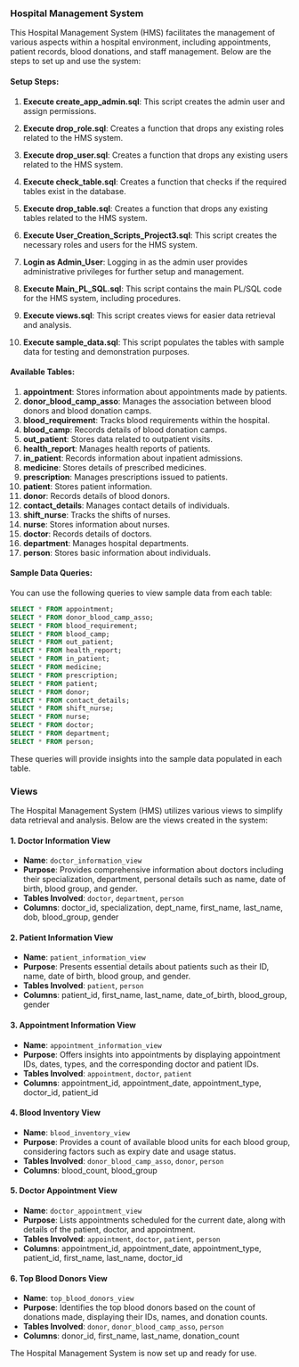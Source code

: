 ### Hospital Management System

This Hospital Management System (HMS) facilitates the management of various aspects within a hospital environment, including appointments, patient records, blood donations, and staff management. Below are the steps to set up and use the system:

#### Setup Steps:

1. **Execute create_app_admin.sql**: This script creates the admin user and assign permissions.
   
2. **Execute drop_role.sql**: Creates a function that drops any existing roles related to the HMS system.

3. **Execute drop_user.sql**: Creates a function that drops any existing users related to the HMS system.

4. **Execute check_table.sql**: Creates a function that checks if the required tables exist in the database.

5. **Execute drop_table.sql**: Creates a function that drops any existing tables related to the HMS system.

6. **Execute User_Creation_Scripts_Project3.sql**: This script creates the necessary roles and users for the HMS system.

7. **Login as Admin_User**: Logging in as the admin user provides administrative privileges for further setup and management.

8. **Execute Main_PL_SQL.sql**: This script contains the main PL/SQL code for the HMS system, including procedures.

9. **Execute views.sql**: This script creates views for easier data retrieval and analysis.

10. **Execute sample_data.sql**: This script populates the tables with sample data for testing and demonstration purposes.

#### Available Tables:

1. **appointment**: Stores information about appointments made by patients.
2. **donor_blood_camp_asso**: Manages the association between blood donors and blood donation camps.
3. **blood_requirement**: Tracks blood requirements within the hospital.
4. **blood_camp**: Records details of blood donation camps.
5. **out_patient**: Stores data related to outpatient visits.
6. **health_report**: Manages health reports of patients.
7. **in_patient**: Records information about inpatient admissions.
8. **medicine**: Stores details of prescribed medicines.
9. **prescription**: Manages prescriptions issued to patients.
10. **patient**: Stores patient information.
11. **donor**: Records details of blood donors.
12. **contact_details**: Manages contact details of individuals.
13. **shift_nurse**: Tracks the shifts of nurses.
14. **nurse**: Stores information about nurses.
15. **doctor**: Records details of doctors.
16. **department**: Manages hospital departments.
17. **person**: Stores basic information about individuals.

#### Sample Data Queries:

You can use the following queries to view sample data from each table:

```sql
SELECT * FROM appointment;
SELECT * FROM donor_blood_camp_asso;
SELECT * FROM blood_requirement;
SELECT * FROM blood_camp;
SELECT * FROM out_patient;
SELECT * FROM health_report;
SELECT * FROM in_patient;
SELECT * FROM medicine;
SELECT * FROM prescription;
SELECT * FROM patient;
SELECT * FROM donor;
SELECT * FROM contact_details;
SELECT * FROM shift_nurse;
SELECT * FROM nurse;
SELECT * FROM doctor;
SELECT * FROM department;
SELECT * FROM person;
```

These queries will provide insights into the sample data populated in each table.

### Views

The Hospital Management System (HMS) utilizes various views to simplify data retrieval and analysis. Below are the views created in the system:

#### 1. Doctor Information View
- **Name**: `doctor_information_view`
- **Purpose**: Provides comprehensive information about doctors including their specialization, department, personal details such as name, date of birth, blood group, and gender.
- **Tables Involved**: `doctor`, `department`, `person`
- **Columns**: doctor_id, specialization, dept_name, first_name, last_name, dob, blood_group, gender

#### 2. Patient Information View
- **Name**: `patient_information_view`
- **Purpose**: Presents essential details about patients such as their ID, name, date of birth, blood group, and gender.
- **Tables Involved**: `patient`, `person`
- **Columns**: patient_id, first_name, last_name, date_of_birth, blood_group, gender

#### 3. Appointment Information View
- **Name**: `appointment_information_view`
- **Purpose**: Offers insights into appointments by displaying appointment IDs, dates, types, and the corresponding doctor and patient IDs.
- **Tables Involved**: `appointment`, `doctor`, `patient`
- **Columns**: appointment_id, appointment_date, appointment_type, doctor_id, patient_id

#### 4. Blood Inventory View
- **Name**: `blood_inventory_view`
- **Purpose**: Provides a count of available blood units for each blood group, considering factors such as expiry date and usage status.
- **Tables Involved**: `donor_blood_camp_asso`, `donor`, `person`
- **Columns**: blood_count, blood_group

#### 5. Doctor Appointment View
- **Name**: `doctor_appointment_view`
- **Purpose**: Lists appointments scheduled for the current date, along with details of the patient, doctor, and appointment.
- **Tables Involved**: `appointment`, `doctor`, `patient`, `person`
- **Columns**: appointment_id, appointment_date, appointment_type, patient_id, first_name, last_name, doctor_id

#### 6. Top Blood Donors View
- **Name**: `top_blood_donors_view`
- **Purpose**: Identifies the top blood donors based on the count of donations made, displaying their IDs, names, and donation counts.
- **Tables Involved**: `donor`, `donor_blood_camp_asso`, `person`
- **Columns**: donor_id, first_name, last_name, donation_count

The Hospital Management System is now set up and ready for use.
